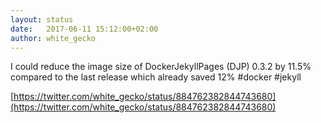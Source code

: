 ```yaml
---
layout: status
date:   2017-06-11 15:12:00+02:00
author: white_gecko
---
```


I could reduce the image size of DockerJekyllPages (DJP) 0.3.2 by 11.5% compared to the last release which already saved 12% #docker #jekyll

[https://twitter.com/white_gecko/status/884762382844743680](https://twitter.com/white_gecko/status/884762382844743680)
